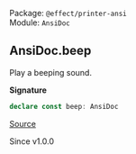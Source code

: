 Package: `@effect/printer-ansi`<br />
Module: `AnsiDoc`<br />

## AnsiDoc.beep

Play a beeping sound.

**Signature**

```ts
declare const beep: AnsiDoc
```

[Source](https://github.com/Effect-TS/effect/tree/main/packages/printer-ansi/src/AnsiDoc.ts#L67)

Since v1.0.0